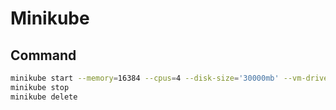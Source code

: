 # Minikube

## Command

```bash
minikube start --memory=16384 --cpus=4 --disk-size='30000mb' --vm-driver=virtualbox
minikube stop
minikube delete
```